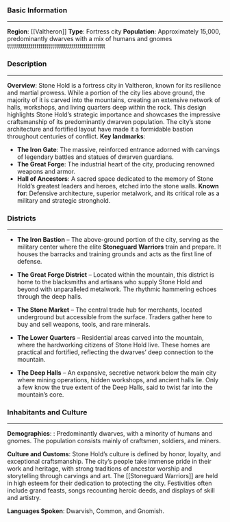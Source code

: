 ### Basic Information
---
**Region**: [[Valtheron]]
**Type**: Fortress city
**Population**: Approximately 15,000, predominantly dwarves with a mix of humans and gnomes    tttttttttttttttttttttttttttttttttttttttttttttttttt               

### Description
---
**Overview**:
Stone Hold is a fortress city in Valtheron, known for its resilience and martial prowess. While a portion of the city lies above ground, the majority of it is carved into the mountains, creating an extensive network of halls, workshops, and living quarters deep within the rock. This design highlights Stone Hold’s strategic importance and showcases the impressive craftsmanship of its predominantly dwarven population. The city’s stone architecture and fortified layout have made it a formidable bastion throughout centuries of conflict.
**Key landmarks**:
- **The Iron Gate**: The massive, reinforced entrance adorned with carvings of legendary battles and statues of dwarven guardians.
- **The Great Forge**: The industrial heart of the city, producing renowned weapons and armor.
- **Hall of Ancestors**: A sacred space dedicated to the memory of Stone Hold’s greatest leaders and heroes, etched into the stone walls.
**Known for**: Defensive architecture, superior metalwork, and its critical role as a military and strategic stronghold.

### Districts
---
- **The Iron Bastion** – The above-ground portion of the city, serving as the military center where the elite **Stoneguard Warriors** train and prepare. It houses the barracks and training grounds and acts as the first line of defense.
    
- **The Great Forge District** – Located within the mountain, this district is home to the blacksmiths and artisans who supply Stone Hold and beyond with unparalleled metalwork. The rhythmic hammering echoes through the deep halls.
    
- **The Stone Market** – The central trade hub for merchants, located underground but accessible from the surface. Traders gather here to buy and sell weapons, tools, and rare minerals.
    
- **The Lower Quarters** – Residential areas carved into the mountain, where the hardworking citizens of Stone Hold live. These homes are practical and fortified, reflecting the dwarves’ deep connection to the mountain.
    
- **The Deep Halls** – An expansive, secretive network below the main city where mining operations, hidden workshops, and ancient halls lie. Only a few know the true extent of the Deep Halls, said to twist far into the mountain’s core.
### Inhabitants and Culture
---
**Demographics**:  : Predominantly dwarves, with a minority of humans and gnomes. The population consists mainly of craftsmen, soldiers, and miners.

**Culture and Customs**: Stone Hold’s culture is defined by honor, loyalty, and exceptional craftsmanship. The city’s people take immense pride in their work and heritage, with strong traditions of ancestor worship and storytelling through carvings and art. The [[Stoneguard Warriors]] are held in high esteem for their dedication to protecting the city. Festivities often include grand feasts, songs recounting heroic deeds, and displays of skill and artistry.

**Languages Spoken**: Dwarvish, Common, and Gnomish.